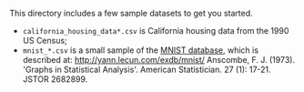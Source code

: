 This directory includes a few sample datasets to get you started.

*   `california_housing_data*.csv` is California housing data from the 1990 US
    Census; 
*   `mnist_*.csv` is a small sample of the
    [MNIST database](https://en.wikipedia.org/wiki/MNIST_database), which is
    described at: http://yann.lecun.com/exdb/mnist/
    Anscombe, F. J. (1973). 'Graphs in Statistical Analysis'. American
    Statistician. 27 (1): 17-21. JSTOR 2682899.

   
